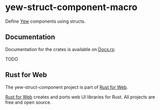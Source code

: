 # yew-struct-component-macro

Define [Yew](https://yew.rs/) components using structs.

## Documentation

Documentation for the crates is available on [Docs.rs](https://docs.rs/):

TODO

## Rust for Web

The yew-struct-component project is part of [Rust for Web](https://github.com/RustForWeb).

[Rust for Web](https://github.com/RustForWeb) creates and ports web UI libraries for Rust. All projects are free and open source.
